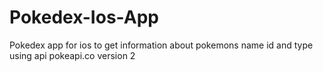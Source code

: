 # Pokedex-Ios-App
Pokedex app for ios to get information about pokemons name id and type using api pokeapi.co version 2
